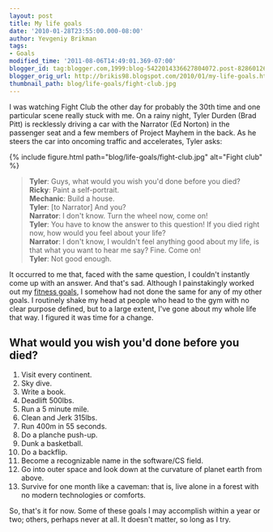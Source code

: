 ```yaml
---
layout: post
title: My life goals
date: '2010-01-28T23:55:00.000-08:00'
author: Yevgeniy Brikman
tags:
- Goals
modified_time: '2011-08-06T14:49:01.369-07:00'
blogger_id: tag:blogger.com,1999:blog-5422014336627804072.post-8286012689283011961
blogger_orig_url: http://brikis98.blogspot.com/2010/01/my-life-goals.html
thumbnail_path: blog/life-goals/fight-club.jpg
---
```


I was watching Fight Club the other day for probably the 30th time and one 
particular scene really stuck with me. On a rainy night, Tyler Durden (Brad 
Pitt) is recklessly driving a car with the Narrator (Ed Norton) in the 
passenger seat and a few members of Project Mayhem in the back. As he steers 
the car into oncoming traffic and accelerates, Tyler asks: 

{% include figure.html path="blog/life-goals/fight-club.jpg" alt="Fight club" %}

> **Tyler**: Guys, what would you wish you'd done before you died?  
> **Ricky**: Paint a self-portrait.  
> **Mechanic**: Build a house.  
> **Tyler**: [to Narrator] And you?  
> **Narrator**: I don't know. Turn the wheel now, come on!  
> **Tyler**: You have to know the answer to this question! If you died right now, how would you feel about your life?  
> **Narrator**: I don't know, I wouldn't feel anything good about my life, is that what you want to hear me say? Fine. Come on!  
> **Tyler**: Not good enough.  

It occurred to me that, faced with the same question, I couldn't instantly 
come up with an answer. And that's sad. Although I painstakingly worked out my 
[fitness 
goals](http://www.ybrikman.com/writing/2010/01/06/my-2010-crossfit-goals/), I 
somehow had not done the same for any of my other goals. I routinely shake my 
head at people who head to the gym with no clear purpose defined, but to a 
large extent, I've gone about my whole life that way. I figured it was time 
for a change. 

## What would you wish you'd done before you died? 

1. Visit every continent. 
1. Sky dive. 
1. Write a book. 
1. Deadlift 500lbs. 
1. Run a 5 minute mile. 
1. Clean and Jerk 315lbs. 
1. Run 400m in 55 seconds. 
1. Do a planche push-up. 
1. Dunk a basketball. 
1. Do a backflip. 
1. Become a recognizable name in the software/CS field. 
1. Go into outer space and look down at the curvature of planet earth from above. 
1. Survive for one month like a caveman: that is, live alone in a forest with no modern technologies or comforts. 

So, that's it for now. Some of these goals I may accomplish within a year or 
two; others,  perhaps never at all. It doesn't matter, so long as I try. 